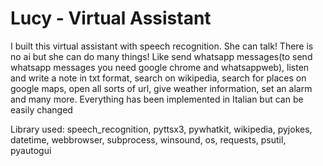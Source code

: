 # Lucy - Virtual Assistant

I built this virtual assistant with speech recognition. She can talk! There is no ai but she can do many things! Like send whatsapp messages(to send whatsapp messages you need google chrome and whatsappweb), listen and write a note in txt format, search on wikipedia, search for places on google maps, open all sorts of url, give weather information, set an alarm and many more. Everything has been implemented in Italian but can be easily changed

Library used:
speech_recognition,
pyttsx3,
pywhatkit,
wikipedia,
pyjokes,
datetime,
webbrowser,
subprocess,
winsound,
os,
requests,
psutil,
pyautogui
